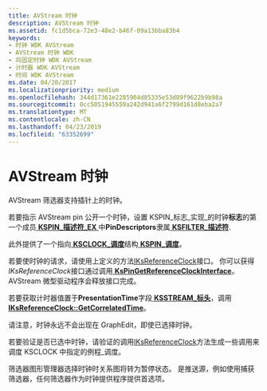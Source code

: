 ```yaml
---
title: AVStream 时钟
description: AVStream 时钟
ms.assetid: fc1d5bca-72e3-48e2-b46f-09a13bba83b4
keywords:
- 时钟 WDK AVStream
- AVStream 时钟 WDK
- 将固定时钟 WDK AVStream
- 计时器 WDK AVStream
- 时间 WDK AVStream
ms.date: 04/20/2017
ms.localizationpriority: medium
ms.openlocfilehash: 344d17361e2285904d85335e53d89f9622b9b98a
ms.sourcegitcommit: 0cc5051945559a242d941a6f2799d161d8eba2a7
ms.translationtype: MT
ms.contentlocale: zh-CN
ms.lasthandoff: 04/23/2019
ms.locfileid: "63352699"
---
```

# <a name="avstream-clocks"></a>AVStream 时钟





AVStream 筛选器支持插针上的时钟。

若要指示 AVStream pin 公开一个时钟，设置 KSPIN\_标志\_实现\_的时钟**标志**的第一个成员[ **KSPIN\_描述符\_EX** ](https://msdn.microsoft.com/library/windows/hardware/ff563534)中**PinDescriptors**隶属[ **KSFILTER\_描述符**](https://msdn.microsoft.com/library/windows/hardware/ff562553).

此外提供了一个指向[ **KSCLOCK\_调度**](https://msdn.microsoft.com/library/windows/hardware/ff561017)结构[ **KSPIN\_调度**](https://msdn.microsoft.com/library/windows/hardware/ff563535)。

若要使时钟的请求，请使用上定义的方法[IKsReferenceClock](https://msdn.microsoft.com/library/windows/hardware/ff560725)接口。 你可以获得*IKsReferenceClock*接口通过调用[ **KsPinGetReferenceClockInterface**](https://msdn.microsoft.com/library/windows/hardware/ff563517)。 AVStream 微型驱动程序会释放接口完成。

若要获取计时器值置于**PresentationTime**字段[ **KSSTREAM\_标头**](https://msdn.microsoft.com/library/windows/hardware/ff567138)，调用[ **IKsReferenceClock::GetCorrelatedTime**](https://msdn.microsoft.com/library/windows/hardware/ff560728)。

请注意，时钟永远不会出现在 GraphEdit，即使已选择时钟。

若要验证是否已选中时钟，请验证的调用[IKsReferenceClock](https://msdn.microsoft.com/library/windows/hardware/ff560725)方法生成一些调用来调度 KSCLOCK 中指定的例程\_调度。

筛选器图形管理器选择时钟时关系图将转为暂停状态。 是推送源，例如使用捕获筛选器，任何筛选器作为时钟提供程序提供首选项。

 

 





